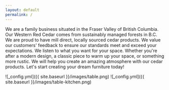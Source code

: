 ```yaml
---
layout: default
permalink: /
---
```

We are a family business situated in the Fraser Valley of British Columbia. Our Western Red Cedar comes from sustainably managed forests in B.C. We are proud to have mill direct, locally sourced cedar products. We value our customers' feedback to ensure our standards meet and exceed your expectations. We listen to what you want for your space. Whether you're after a modern design, a classic piece to warm up your space, or something more rustic. We will help you create an amazing atmosphere with our cedar products. Let's start creating your dream furniture today!

![_config.yml]({{ site.baseurl }}/images/table.png)
![_config.yml]({{ site.baseurl }}/images/table-kitchen.png)